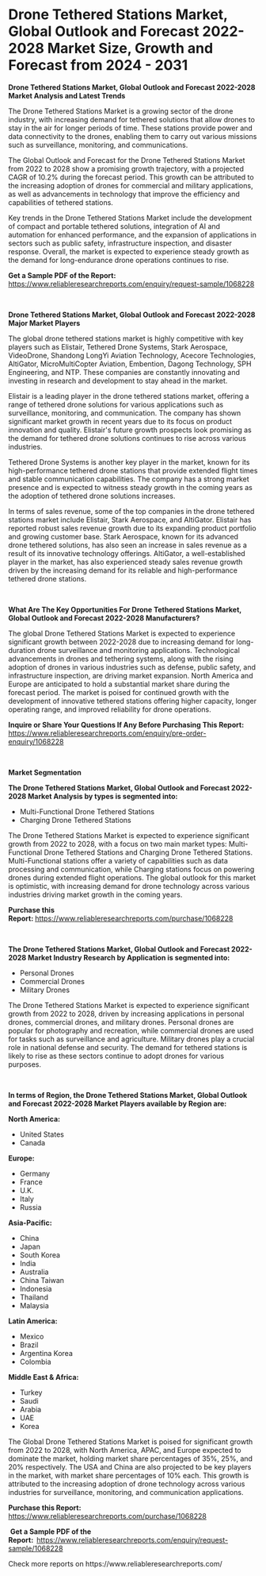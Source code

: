 <p><h1>Drone Tethered Stations Market, Global Outlook and Forecast 2022-2028 Market Size, Growth and Forecast from 2024 - 2031</h1></p><p><strong>Drone Tethered Stations Market, Global Outlook and Forecast 2022-2028 Market Analysis and Latest Trends</strong></p>
<p><p>The Drone Tethered Stations Market is a growing sector of the drone industry, with increasing demand for tethered solutions that allow drones to stay in the air for longer periods of time. These stations provide power and data connectivity to the drones, enabling them to carry out various missions such as surveillance, monitoring, and communications.</p><p>The Global Outlook and Forecast for the Drone Tethered Stations Market from 2022 to 2028 show a promising growth trajectory, with a projected CAGR of 10.2% during the forecast period. This growth can be attributed to the increasing adoption of drones for commercial and military applications, as well as advancements in technology that improve the efficiency and capabilities of tethered stations.</p><p>Key trends in the Drone Tethered Stations Market include the development of compact and portable tethered solutions, integration of AI and automation for enhanced performance, and the expansion of applications in sectors such as public safety, infrastructure inspection, and disaster response. Overall, the market is expected to experience steady growth as the demand for long-endurance drone operations continues to rise.</p></p>
<p><strong>Get a Sample PDF of the Report:&nbsp;</strong> <a href="https://www.reliableresearchreports.com/enquiry/request-sample/1068228">https://www.reliableresearchreports.com/enquiry/request-sample/1068228</a></p>
<p>&nbsp;</p>
<p><strong>Drone Tethered Stations Market, Global Outlook and Forecast 2022-2028 Major Market Players</strong></p>
<p><p>The global drone tethered stations market is highly competitive with key players such as Elistair, Tethered Drone Systems, Stark Aerospace, VideoDrone, Shandong LongYi Aviation Technology, Acecore Technologies, AltiGator, MicroMultiCopter Aviation, Embention, Dagong Technology, SPH Engineering, and NTP. These companies are constantly innovating and investing in research and development to stay ahead in the market.</p><p>Elistair is a leading player in the drone tethered stations market, offering a range of tethered drone solutions for various applications such as surveillance, monitoring, and communication. The company has shown significant market growth in recent years due to its focus on product innovation and quality. Elistair's future growth prospects look promising as the demand for tethered drone solutions continues to rise across various industries.</p><p>Tethered Drone Systems is another key player in the market, known for its high-performance tethered drone stations that provide extended flight times and stable communication capabilities. The company has a strong market presence and is expected to witness steady growth in the coming years as the adoption of tethered drone solutions increases.</p><p>In terms of sales revenue, some of the top companies in the drone tethered stations market include Elistair, Stark Aerospace, and AltiGator. Elistair has reported robust sales revenue growth due to its expanding product portfolio and growing customer base. Stark Aerospace, known for its advanced drone tethered solutions, has also seen an increase in sales revenue as a result of its innovative technology offerings. AltiGator, a well-established player in the market, has also experienced steady sales revenue growth driven by the increasing demand for its reliable and high-performance tethered drone stations.</p></p>
<p>&nbsp;</p>
<p><strong>What Are The Key Opportunities For Drone Tethered Stations Market, Global Outlook and Forecast 2022-2028 Manufacturers?</strong></p>
<p><p>The global Drone Tethered Stations Market is expected to experience significant growth between 2022-2028 due to increasing demand for long-duration drone surveillance and monitoring applications. Technological advancements in drones and tethering systems, along with the rising adoption of drones in various industries such as defense, public safety, and infrastructure inspection, are driving market expansion. North America and Europe are anticipated to hold a substantial market share during the forecast period. The market is poised for continued growth with the development of innovative tethered stations offering higher capacity, longer operating range, and improved reliability for drone operations.</p></p>
<p><strong>Inquire or Share Your Questions If Any Before Purchasing This Report:</strong> <a href="https://www.reliableresearchreports.com/enquiry/pre-order-enquiry/1068228">https://www.reliableresearchreports.com/enquiry/pre-order-enquiry/1068228</a></p>
<p>&nbsp;</p>
<p><strong>Market Segmentation</strong></p>
<p><strong>The Drone Tethered Stations Market, Global Outlook and Forecast 2022-2028 Market Analysis by types is segmented into:</strong></p>
<p><ul><li>Multi-Functional Drone Tethered Stations</li><li>Charging Drone Tethered Stations</li></ul></p>
<p><p>The Drone Tethered Stations Market is expected to experience significant growth from 2022 to 2028, with a focus on two main market types: Multi-Functional Drone Tethered Stations and Charging Drone Tethered Stations. Multi-Functional stations offer a variety of capabilities such as data processing and communication, while Charging stations focus on powering drones during extended flight operations. The global outlook for this market is optimistic, with increasing demand for drone technology across various industries driving market growth in the coming years.</p></p>
<p><strong>Purchase this Report:&nbsp;</strong><a href="https://www.reliableresearchreports.com/purchase/1068228">https://www.reliableresearchreports.com/purchase/1068228</a></p>
<p>&nbsp;</p>
<p><strong>The Drone Tethered Stations Market, Global Outlook and Forecast 2022-2028 Market Industry Research by Application is segmented into:</strong></p>
<p><ul><li>Personal Drones</li><li>Commercial Drones</li><li>Military Drones</li></ul></p>
<p><p>The Drone Tethered Stations Market is expected to experience significant growth from 2022 to 2028, driven by increasing applications in personal drones, commercial drones, and military drones. Personal drones are popular for photography and recreation, while commercial drones are used for tasks such as surveillance and agriculture. Military drones play a crucial role in national defense and security. The demand for tethered stations is likely to rise as these sectors continue to adopt drones for various purposes.</p></p>
<p>&nbsp;</p>
<p><strong>In terms of Region, the Drone Tethered Stations Market, Global Outlook and Forecast 2022-2028 Market Players available by Region are:</strong></p>
<p>
    <p> <strong> North America: </strong>
        <ul>
            <li>United States</li>
            <li>Canada</li>
        </ul>
        </p> 
    <p> <strong> Europe: </strong>
        <ul>
            <li>Germany</li>
            <li>France</li>
            <li>U.K.</li>
            <li>Italy</li>
            <li>Russia</li>
        </ul>
        </p> 
    <p> <strong> Asia-Pacific: </strong>
        <ul>
            <li>China</li>
            <li>Japan</li>
            <li>South Korea</li>
            <li>India</li>
            <li>Australia</li>
            <li>China Taiwan</li>
            <li>Indonesia</li>
            <li>Thailand</li>
            <li>Malaysia</li>
        </ul>
        </p> 
    <p> <strong> Latin America: </strong>
        <ul>
            <li>Mexico</li>
            <li>Brazil</li>
            <li>Argentina Korea</li>
            <li>Colombia</li>
        </ul>
        </p> 
    <p> <strong> Middle East & Africa: </strong>
        <ul>
            <li>Turkey</li>
            <li>Saudi</li>
            <li>Arabia</li>
            <li>UAE</li>
            <li>Korea</li>
        </ul>
    </p>
    </p>
<p><p>The Global Drone Tethered Stations Market is poised for significant growth from 2022 to 2028, with North America, APAC, and Europe expected to dominate the market, holding market share percentages of 35%, 25%, and 20% respectively. The USA and China are also projected to be key players in the market, with market share percentages of 10% each. This growth is attributed to the increasing adoption of drone technology across various industries for surveillance, monitoring, and communication applications.</p></p>
<p><strong>Purchase this Report: </strong><a href="https://www.reliableresearchreports.com/purchase/1068228">https://www.reliableresearchreports.com/purchase/1068228</a></p>
<p>&nbsp;<strong>Get a Sample PDF of the Report:&nbsp;&nbsp;</strong><a href="https://www.reliableresearchreports.com/enquiry/request-sample/1068228">https://www.reliableresearchreports.com/enquiry/request-sample/1068228</a></p>
<p><strong></strong></p>
<p>Check more reports on https://www.reliableresearchreports.com/</p>